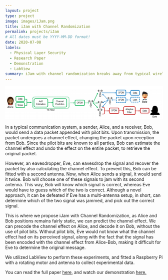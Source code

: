 ```yaml
---
layout: project
type: project
image: images/iJam.png
title: iJam with Channel Randomization
permalink: projects/iJam
# All dates must be YYYY-MM-DD format!
date: 2020-07-08
labels:
  - Physical Layer Security
  - Research Paper
  - Demonstration
  - LabView
summary: iJam with channel randomization breaks away from typical wireless signal protocols of sending pilot bits to estimate the channel effect, and instead predicts and precode this channel effect on the outgoing signal so only the sender and reciever knows how to undo this channel effect and recover the correct message.
---
```


<div class="banner">
  <img class="ui image" src="../images/iJamBanner.png">
</div>


In a typical communication system, a sender, Alice, and a receiver, Bob, would send a data packet appended with pilot bits. Upon transmission, the packet undergoes a channel effect, changing the packet upon reception from Bob. Since the pilot bits are known to all parties, Bob can estimate the channel effect and undo the effect on the entire packet, to retrieve the original packet.

However, an eavesdropper, Eve, can eavesdrop the signal and recover the packet by also calculating the channel effect. To prevent this, Bob can be fitted with a second antenna. Now, when Alice sends a signal, it would send it twice. Bob will choose one of these signals to jam with its second antenna. This way, Bob will know which signal is correct, whereas Eve would have to guess which of the two is correct. Although a novel approach, it can be defeated if Eve has a multi-antenna setup, in short, can determine which of the two signal was jammed, and pick out the correct signal.

This is where we propose iJam with Channel Randomization, as Alice and Bob positions remains fairly static, we can predict the channel effect. We can precode the channel effect on Alice, and decode it on Bob, without the use of pilot bits. Without pilot bits, Eve would not know what the channel effect had on its perceived signal, along with the fact that the signal has been encoded with the channel effect from Alice-Bob, making it difficult for Eve to determine the original message.

We utilized LabView to perform these experiments, and fitted a Raspberry Pi with a rotating motor and antenna to collect experimental data.

You can read the full paper [here](https://arxiv.org/pdf/2007.03201v1.pdf), and watch our demonstration [here.](http://www.youtube.com/watch?v=lMRiCmiHmb0)



